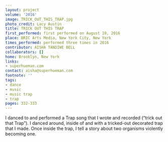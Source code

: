 ```yaml
---
layout: project
volume: '2016'
image: TRICK_OUT_THIS_TRAP.jpg
photo_credit: Lacy Austin
title: TRICK OUT THIS TRAP
first_performed: first performed on August 10, 2016
place: BRIC Arts Media, New York City, New York
times_performed: performed three times in 2016
contributor: AISHA TANDIWE BELL
collaborators: []
home: Brooklyn, New York
links:
- superhueman.com
contact: aisha@superhueman.com
footnote: ''
tags:
- dance
- music
- music trap
- trap
pages: 332-333
---
```


I danced to and performed a Trap song that I wrote and recorded (“trick out that Trap”). I danced around, inside of and with a tricked-out decorated trap that I made. Once inside the trap, I tell a story about two organisms violently becoming one.
